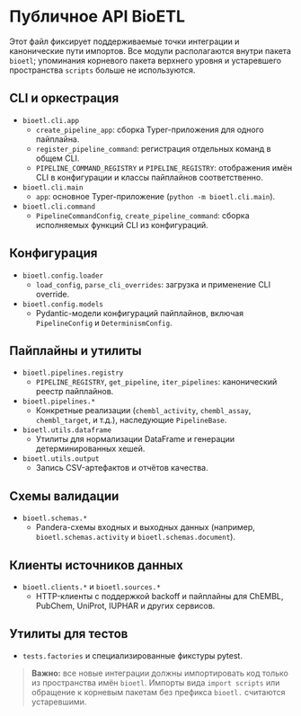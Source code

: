 # Публичное API BioETL

Этот файл фиксирует поддерживаемые точки интеграции и канонические пути
импортов. Все модули располагаются внутри пакета `bioetl`; упоминания корневого
пакета верхнего уровня и устаревшего пространства `scripts` больше не
используются.

## CLI и оркестрация

- `bioetl.cli.app`
  - `create_pipeline_app`: сборка Typer-приложения для одного пайплайна.
  - `register_pipeline_command`: регистрация отдельных команд в общем CLI.
  - `PIPELINE_COMMAND_REGISTRY` и `PIPELINE_REGISTRY`: отображения имён CLI в
    конфигурации и классы пайплайнов соответственно.
- `bioetl.cli.main`
  - `app`: основное Typer-приложение (`python -m bioetl.cli.main`).
- `bioetl.cli.command`
  - `PipelineCommandConfig`, `create_pipeline_command`: сборка исполняемых
    функций CLI из конфигураций.

## Конфигурация

- `bioetl.config.loader`
  - `load_config`, `parse_cli_overrides`: загрузка и применение CLI override.
- `bioetl.config.models`
  - Pydantic-модели конфигураций пайплайнов, включая `PipelineConfig` и
    `DeterminismConfig`.

## Пайплайны и утилиты

- `bioetl.pipelines.registry`
  - `PIPELINE_REGISTRY`, `get_pipeline`, `iter_pipelines`: канонический реестр
    пайплайнов.
- `bioetl.pipelines.*`
  - Конкретные реализации (`chembl_activity`, `chembl_assay`, `chembl_target`,
    и т.д.), наследующие `PipelineBase`.
- `bioetl.utils.dataframe`
  - Утилиты для нормализации DataFrame и генерации детерминированных хешей.
- `bioetl.utils.output`
  - Запись CSV-артефактов и отчётов качества.

## Схемы валидации

- `bioetl.schemas.*`
  - Pandera-схемы входных и выходных данных (например, `bioetl.schemas.activity`
    и `bioetl.schemas.document`).

## Клиенты источников данных

- `bioetl.clients.*` и `bioetl.sources.*`
  - HTTP-клиенты с поддержкой backoff и пайплайны для ChEMBL, PubChem, UniProt,
    IUPHAR и других сервисов.

## Утилиты для тестов

- `tests.factories` и специализированные фикстуры pytest.

> **Важно:** все новые интеграции должны импортировать код только из пространства
> имён `bioetl`. Импорты вида `import scripts` или обращение к корневым пакетам
> без префикса `bioetl.` считаются устаревшими.
